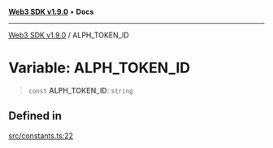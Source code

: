 [**Web3 SDK v1.9.0**](../README.md) • **Docs**

***

[Web3 SDK v1.9.0](../globals.md) / ALPH\_TOKEN\_ID

# Variable: ALPH\_TOKEN\_ID

> `const` **ALPH\_TOKEN\_ID**: `string`

## Defined in

[src/constants.ts:22](https://github.com/Mystic-Nayy/alephium-web3/blob/ee41f5e0e7d7fb0b155fe62f05b2ac03772895ca/packages/web3/src/constants.ts#L22)

